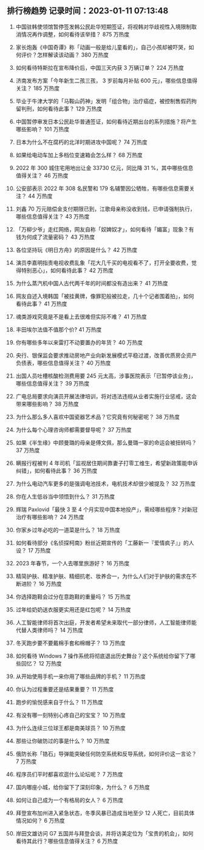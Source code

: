 
## 排行榜趋势 记录时间：2023-01-11 07:13:48
  
  1. 中国驻韩使领馆暂停签发韩公民赴华短期签证，将视韩对华歧视性入境限制取消情况再作调整，如何看待该举措？ 875 万热度
    
  2. 家长炮轰《中国奇谭》称「动画一般是给儿童看的」，自己小孩却被吓哭，如何评价？怎样解读该动画？ 380 万热度
    
  3. 如何看待特斯拉在宣布降价后，中国三天内获 3 万辆订单？ 224 万热度
    
  4. 济南发布方案「今年新生二孩三孩， 3 岁前每月补贴 600 元」，哪些信息值得关注？ 185 万热度
    
  5. 毕业于牛津大学的「马鞍山药神」发明「组合物」治疗癌症，被控制售假药拘留判刑，如何看待此事？ 129 万热度
    
  6. 中国暂停审发日本公民赴华普通签证，如何看待近期出台的系列措施？将产生哪些影响？ 101 万热度
    
  7. 日本为什么不在腐朽的北洋时期进攻中国呢？ 74 万热度
    
  8. 如果给电动车加上多档位变速箱会怎么样？ 68 万热度
    
  9. 2022 年 300 城住宅用地出让金 33730 亿元，同比降 31 %，其中哪些信息值得关注？ 46 万热度
    
  10. 公安部表示 2022 年 308 名民警和 179 名辅警因公牺牲，有哪些信息需要关注？ 44 万热度
    
  11. 刘鑫 70 万元赔偿金支付期限已到，江歌母亲称没收到钱，已申请强制执行，哪些信息值得关注？ 43 万热度
    
  12. 「万柳少爷」走红网络，网友自称「奴婢奴才」，如何看待「媚富」现象？有钱为何成了流量密码？ 43 万热度
    
  13. 各位坚持玩《明日方舟》的原因是什么？ 42 万热度
    
  14. 演员李嘉明指责电视收费乱象「花大几千买的电视看不了，打开全要收费，觉得特别恶心」，如何看待此事？ 42 万热度
    
  15. 为什么蒸汽机中国人古代两千年的时间都没有造出来？ 41 万热度
    
  16. 网友自述入境韩国「被挂黄牌，像罪犯般被拉走，几十个记者围着拍」，如何看待此事？ 41 万热度
    
  17. 魂类游戏究竟是不是看上去很难但实际不难？ 41 万热度
    
  18. 丰田埃尔法值不值那个价? 41 万热度
    
  19. 你有哪些多年以来雷打不动要置办的年货？ 40 万热度
    
  20. 央行、银保监会要求推动房地产业向新发展模式平稳过渡，改善优质房企资产负债表，哪些信息值得关注？ 40 万热度
    
  21. 出国人员吐槽核酸检测费用要 245 元太高，涉事医院表示「已暂停该业务」，哪些信息值得关注？ 39 万热度
    
  22. 广电总局要求向演员开展法律培训，将对违法违规从业者实施行业惩戒，这会带来哪些影响？ 38 万热度
    
  23. 为什么那么多人喜欢中国瓷器艺术品？它究竟有何秘密呢？ 38 万热度
    
  24. 为什么每个心理咨询师都需要督导呢？ 37 万热度
    
  25. 如果《半生缘》中顾曼璐的母亲是傅文佩，那么曼璐一家的命运会被扭转吗？ 37 万热度
    
  26. 瞒报行程被判 4 年司机「监视居住期间靠妻子打零工维生，希望新政策能申诉纠错」，如何看待此事？ 36 万热度
    
  27. 为什么电动汽车更多的是强调电池技术，电机技术却很少被提及？ 32 万热度
    
  28. 你在人生低谷当中领悟到什么？ 31 万热度
    
  29. 辉瑞 Paxlovid「最快 3 至 4 个月实现中国本地投产」，需经哪些程序？对新冠治疗有哪些影响？ 24 万热度
    
  30. 你家乡过年必吃的一道菜是什么？ 18 万热度
    
  31. 如何看待部分《名侦探柯南》粉丝近期宣传的「工藤新一『爱情疯子』」的人设？ 17 万热度
    
  32. 2023 年春节，一个人去哪里旅游好？ 16 万热度
    
  33. 精简护肤、精准护肤、精细抗老、妆养合一，为什么人们对于护肤的需求在不断进阶？ 16 万热度
    
  34. 你选择跑鞋会过分在意跑鞋的重量吗？ 15 万热度
    
  35. 过年给奶奶送衣服更实用还是红包呢？ 14 万热度
    
  36. 人工智能律师将首次出庭，开发者希望未来取代一部分律师，人工智能律师能代替人类律师吗？ 14 万热度
    
  37. 冬天跑步要不要戴棉手套和棉帽子？ 13 万热度
    
  38. 如何看待 Windows 7 操作系统将彻底退出历史舞台？这个系统给你留下了哪些回忆？ 12 万热度
    
  39. 从开始使用手机一来你用了哪些品牌的手机？ 11 万热度
    
  40. 你认为过程重要还是结果重要？ 11 万热度
    
  41. 跑步的愉悦感来自于什么？ 11 万热度
    
  42. 有没有哪一刻特别心疼自己的宝宝？ 10 万热度
    
  43. 为什么连续三位球王都是南美球员？ 10 万热度
    
  44. 那些让你破防过的事是什么？ 10 万热度
    
  45. 俄防长称「锆石」导弹能突破任何防空系统和反导系统，如何评价这一言论？ 7 万热度
    
  46. 程序员们平时都喜欢逛什么论坛呢？ 7 万热度
    
  47. 国内哪座小城，给你留下了深刻印象，为什么？ 6 万热度
    
  48. 如何让自己成为一个有格局的女人？ 6 万热度
    
  49. 拜登宣布加州进入紧急状态，冬季风暴已造成当地至少 12 人死亡，目前具体情况如何？ 6 万热度
    
  50. 岸田文雄访问 G7 五国并与拜登会谈，并将访美定位为「宝贵的机会」，如何看待其此行？哪些信息值得关注？ 6 万热度
    